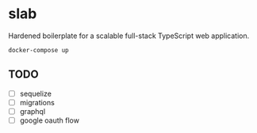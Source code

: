 # slab

Hardened boilerplate for a scalable full-stack TypeScript web application.

`docker-compose up`

## TODO

- [ ] sequelize
- [ ] migrations
- [ ] graphql
- [ ] google oauth flow
